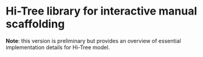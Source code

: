 # Hi-Tree library for interactive manual scaffolding

**Note**: this version is preliminary but provides an overview of essential implementation details for Hi-Tree model.